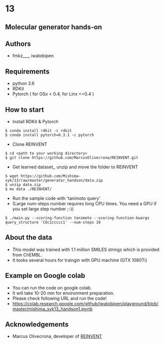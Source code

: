 # 13

## Molecular generator hands-on

## Authors

- fmkz___, iwatobipen

## Requirements

- python 3.6
- RDKit
- Pytorch ( for OSx < 0.4, for Linx <=0.4 )

## How to start

- Install RDKit & Pytorch

```
$ conda install rdkit -c rdkit
$ conda install pytorch=0.3.1 -c pytorch
```

- Clone REINVENT

```
$ cd <path to your working directory>
$ git clone https://github.com/MarcusOlivecrona/REINVENT.git
```

- Get learned dataset,, unzip and move the folder to REINVENT

```
$ wget https://github.com/Mishima-syk/13/raw/master/generator_handson/data.zip
$ unzip data.zip
$ mv data ./REINVENT/
```

- Run the sample code with 'tanimoto query'
- (Large num-steps number requires long CPU times. You need a GPU if you set large step number ;-))

```
$ ./main.py --scoring-function tanimoto --scoring-function-kwargs query_structure 'COc1ccccc1' --num-steps 10
```

## About the data

- This model was trained with 1.1 million SMILES strings which is provided from ChEMBL.
- It tooks several hours for traingin with GPU machine (GTX 1080Ti)


## Example on Google colab
- You can run the code on google colab.
- It will take 10-20 min for environment preparation.
- Please check following URL and run the code!
- https://colab.research.google.com/github/iwatobipen/playground/blob/master/mishima_syk13_handson1.ipynb

## Acknowledgements

- Marcus Olivecrona, developer of [REINVENT](https://github.com/MarcusOlivecrona/REINVENT)


